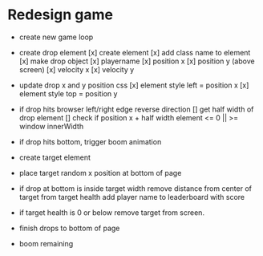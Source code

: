 # Redesign game

- create new game loop

- create drop element
[x] create element
[x] add class name to element
[x] make drop object
	[x] playername
	[x] position x 
	[x] position y (above screen)
	[x] velocity x
	[x] velocity y
- update drop x and y position css
[x] element style left = position x
[x] element style top = position y
- if drop hits browser left/right edge reverse direction
[] get half width of drop element
[] check if position x + half width element <= 0 || >= window innerWidth
- if drop hits bottom, trigger boom animation


- create target element
- place target random x position at bottom of page
- if drop at bottom is inside target width remove distance from center of target from target health add player name to leaderboard with score
- if target health is 0 or below remove target from screen.
- finish drops to bottom of page
- boom remaining
